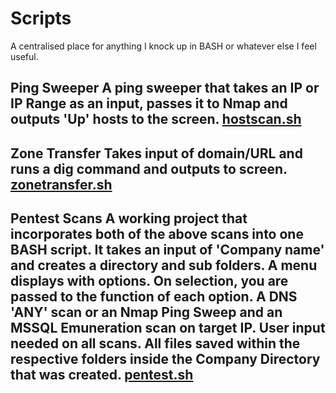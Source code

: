 # Scripts

A centralised place for anything I knock up in BASH or whatever else I feel useful. 

Ping Sweeper
A ping sweeper that takes an IP or IP Range as an input, passes it to Nmap and outputs 'Up' hosts to the screen.
[hostscan.sh](https://github.com/InfoSecPS/scripts/blob/master/bash/hostscan.sh)
---
Zone Transfer
Takes input of domain/URL and runs a dig command and outputs to screen.
[zonetransfer.sh](https://github.com/InfoSecPS/scripts/blob/master/bash/zonetransfer.sh)
---
Pentest Scans
A working project that incorporates both of the above scans into one BASH script.
It takes an input of 'Company name' and creates a directory and sub folders. 
A menu displays with options. On selection, you are passed to the function of each option. A DNS 'ANY' scan or an Nmap Ping Sweep and an MSSQL Emuneration scan on target IP. User input needed on all scans.
All files saved within the respective folders inside the Company Directory that was created. 
[pentest.sh](https://github.com/InfoSecPS/scripts/blob/master/bash/pentest.sh)
---
